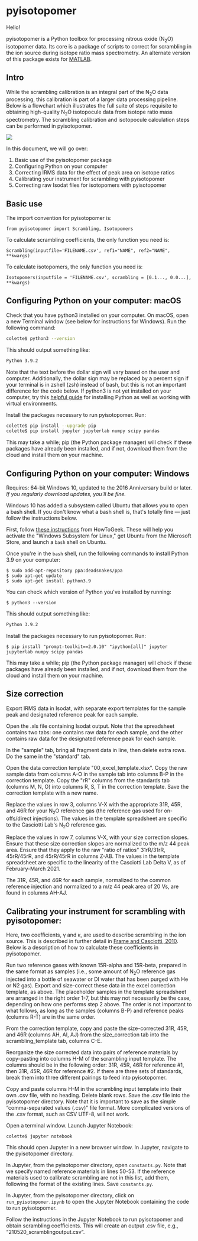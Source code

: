 # pyisotopomer

Hello!

pyisotopomer is a Python toolbox for processing nitrous oxide (N<sub>2</sub>O) isotopomer data. Its core is a package of scripts to correct for scrambling in the ion source during isotope ratio mass spectrometry. An alternate version of this package exists for [MATLAB](https://link-to-MATLAB-README.md).

## Intro

While the scrambling calibration is an integral part of the N<sub>2</sub>O data processing, this calibration is part of a larger data processing pipeline. Below is a flowchart which illustrates the full suite of steps requisite to obtaining high-quality N<sub>2</sub>O  isotopocule data from isotope ratio mass spectrometry. The scrambling calibration and isotopocule calculation steps can be performed in pyisotopomer.

![](flowchart.jpg)

In this document, we will go over:

1. Basic use of the pyisotopomer package
2. Configuring Python on your computer
3. Correcting IRMS data for the effect of peak area on isotope ratios
4. Calibrating your instrument for scrambling with pyisotopomer
5. Correcting raw Isodat files for isotopomers with pyisotopomer

## Basic use

The import convention for pyisotopomer is:

```
from pyisotopomer import Scrambling, Isotopomers
```

To calculate scrambling coefficients, the only function you need is:

```
Scrambling(inputfile='FILENAME.csv', ref1="NAME", ref2="NAME", **kwargs)
```

To calculate isotopomers, the only function you need is:

```
Isotopomers(inputfile = 'FILENAME.csv', scrambling = [0.1..., 0.0...], **kwargs)
```

## Configuring Python on your computer: macOS

Check that you have python3 installed on your computer. On macOS, open a new Terminal window (see below for instructions for Windows). Run the following command:

```bash
colette$ python3 --version
```

This should output something like:

```bash
Python 3.9.2
```

Note that the text before the dollar sign will vary based on the user and computer. Additionally, the dollar sign may be replaced by a percent sign if your terminal is in zshell (zsh) instead of bash, but this is not an important difference for the code below. If python3 is not yet installed on your computer, try this [helpful guide](https://github.com/stanfordpython/python-handouts/blob/master/installing-python-macos.md) for installing Python as well as working with virtual environments.

Install the packages necessary to run pyisotopomer. Run:

```bash
colette$ pip install --upgrade pip
colette$ pip install jupyter jupyterlab numpy scipy pandas
```

This may take a while; pip (the Python package manager) will check if these packages have already been installed, and if not, download them from the cloud and install them on your machine.

## Configuring Python on your computer: Windows

Requires: 64-bit Windows 10, updated to the 2016 Anniversary build or later. *If you regularly download updates, you'll be fine.*

Windows 10 has added a subsystem called Ubuntu that allows you to open a bash shell. If you don't know what a bash shell is, that's totally fine — just follow the instructions below.

First, follow [these instructions](https://www.howtogeek.com/249966/how-to-install-and-use-the-linux-bash-shell-on-windows-10/) from HowToGeek. These will help you activate the "Windows Subsystem for Linux," get Ubuntu from the Microsoft Store, and launch a `bash` shell on Ubuntu.

Once you're in the `bash` shell, run the following commands to install Python 3.9 on your computer:

```
$ sudo add-apt-repository ppa:deadsnakes/ppa
$ sudo apt-get update
$ sudo apt-get install python3.9
```

You can check which version of Python you've installed by running:

```
$ python3 --version
```

This should output something like:

```bash
Python 3.9.2
```

Install the packages necessary to run pyisotopomer. Run:

```
$ pip install "prompt-toolkit==2.0.10" "ipython[all]" jupyter jupyterlab numpy scipy pandas
```

This may take a while; pip (the Python package manager) will check if these packages have already been installed, and if not, download them from the cloud and install them on your machine.

## Size correction

Export IRMS data in Isodat, with separate export templates for the sample peak and designated reference peak for each sample.

Open the .xls file containing Isodat output. Note that the spreadsheet contains two tabs: one contains raw data for each sample, and the other contains raw data for the designated reference peak for each sample.

In the "sample" tab, bring all fragment data in line, then delete extra rows. Do the same in the "standard" tab.

Open the data correction template "00_excel_template.xlsx". Copy the raw sample data from columns A-O in the sample tab into columns B-P in the correction template. Copy the "rR" columns from the standards tab (columns M, N, O) into columns R, S, T in the correction template. Save the correction template with a new name.

Replace the values in row 3, columns V-X with the appropriate 31R, 45R, and 46R for your N<sub>2</sub>O reference gas (the reference gas used for on-offs/direct injections). The values in the template spreadsheet are specific to the Casciotti Lab's N<sub>2</sub>O reference gas. 

Replace the values in row 7, columns V-X, with your size correction slopes. Ensure that these size correction slopes are normalized to the m/z 44 peak area. Ensure that they apply to the raw "ratio of ratios" 31rR/31rR, 45rR/45rR, and 45rR/45rR in columns Z-AB. The values in the template spreadsheet are specific to the linearity of the Casciotti Lab Delta V, as of February-March 2021.

The 31R, 45R, and 46R for each sample, normalized to the common reference injection and normalized to a m/z 44 peak area of 20 Vs, are found in columns AH-AJ.

## Calibrating your instrument for scrambling with pyisotopomer:

Here, two coefficients, γ and κ, are used to describe scrambling in the ion source. This is described in further detail in [Frame and Casciotti, 2010](https://www.biogeosciences.net/7/2695/2010/). Below is a description of how to calculate these coefficients in pyisotopomer.

Run two reference gases with known 15R-alpha and 15R-beta, prepared in the same format as samples (i.e., some amount of N<sub>2</sub>O reference gas injected into a bottle of seawater or DI water that has been purged with He or N2 gas). Export and size-correct these data in the excel correction template, as above. The placeholder samples in the template spreadsheet are arranged in the right order 1-7, but this may not necessarily be the case, depending on how one performs step 2 above. The order is not important to what follows, as long as the samples (columns B-P) and reference peaks (columns R-T) are in the same order.

From the correction template, copy and paste the size-corrected 31R, 45R, and 46R (columns AH, AI, AJ) from the size_correction tab into the scrambling_template tab, columns C-E. 

Reorganize the size corrected data into pairs of reference materials by copy-pasting into columns H-M of the scrambling input template. The columns should be in the following order: 31R, 45R, 46R for reference #1, then 31R, 45R, 46R for reference #2. If there are three sets of standards, break them into three different pairings to feed into pyisotopomer.

Copy and paste columns H-M in the scrambling input template into their own .csv file, with no heading. Delete blank rows. Save the .csv file into the pyisotopomer directory. Note that it is important to save as the simple “comma-separated values (.csv)” file format. More complicated versions of the .csv format, such as CSV UTF-8, will not work.

Open a terminal window. Launch Jupyter Notebook:

```
colette$ jupyter notebook
```

This should open Jupyter in a new browser window. In Jupyter, navigate to the pyisotopomer directory. 

In Jupyter, from the pyisotopomer directory, open ```constants.py```. Note that we specify named reference materials in lines 50-53. If the reference materials used to calibrate scrambling are not in this list, add them, following the format of the existing lines. Save ```constants.py```.

In Jupyter, from the pyisotopomer directory, click on ```run_pyisotopomer.ipynb``` to open the Jupyter Notebook containing the code to run pyisotopomer.

Follow the instructions in the Jupyter Notebook to run pyisotopomer and obtain scrambling coefficients. This will create an output .csv file, e.g., “210520_scramblingoutput.csv”.
